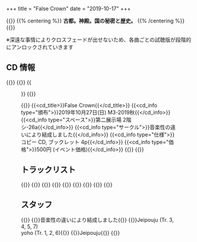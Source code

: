 +++
title = "False Crown"
date = "2019-10-17"
+++

<!-- description -->
{{<description>}}
{{% centering %}}
**古都。神殿。国の秘密と歴史。**
{{% /centering %}}
{{</description>}}

※深遠な事情によりクロスフェードが出せないため、各曲ごとの試聴版が段階的にアンロックされていきます

<!-- info -->
## CD 情報

{{<flexbox>}}
  {{<flexitem width="360px">}}
    {{<figure src="/img/004/jacket.png" link="/img/004/jacket_1024.png" attr="(クリックで高解像度版 1024 × 1024 px)">}}
  {{</flexitem>}}

  {{<flexitem class="cd_info" width="350px">}}
    {{<cd_title>}}False Crown{{</cd_title>}}
    {{<cd_info type="頒布">}}2019年10月27日(日) M3-2019秋{{</cd_info>}}
    {{<cd_info type="スペース">}}第二展示場 2階 シ-26a{{</cd_info>}}
    {{<cd_info type="サークル">}}音楽性の違いにより結成しました{{</cd_info>}}
    {{<cd_info type="仕様">}}コピー CD, ブックレット 4p{{</cd_info>}}
    {{<cd_info type="価格">}}500円 (イベント価格){{</cd_info>}}
  {{</flexitem>}}
{{</flexbox>}}

<!-- tracklist -->
## トラックリスト
{{<tracklist>}}
  {{<track name="新風の古都" composer="yoho">}}
  {{<track name="Force Drive" composer="yoho">}}
  {{<track name="Mistral Blowing Down" composer="Jeipouju">}}
  {{<track name="過客霊園" composer="Jeipouju">}}
  {{<track name="はるかな国の旅と調べ" composer="Jeipouju" trailer="/music/004/5_trailer.mp3">}}
  {{<track name="Force Stasis" composer="yoho">}}
  {{<track name="夢あとの唄" composer="Jeipouju">}}
{{</tracklist>}}

<!-- staff -->
## スタッフ
{{<staffs>}}
  {{<staff type="プロデュース">}}音楽性の違いにより結成しました{{</staff>}}
  {{<staff type="作曲">}}Jeipouju (Tr. 3, 4, 5, 7)<br />yoho (Tr. 1, 2, 6){{</staff>}}
  {{<staff type="ジャケット、ブックレット">}}Jeipouju{{</staff>}}
{{</staffs>}}
